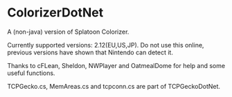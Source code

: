# ColorizerDotNet
A (non-java) version of Splatoon Colorizer.

Currently supported versions: 2.12(EU,US,JP).
Do not use this online, previous versions have shown that Nintendo can detect it.

Thanks to cFLean, Sheldon, NWPlayer and OatmealDome for help and some useful functions.

TCPGecko.cs, MemAreas.cs and tcpconn.cs are part of TCPGeckoDotNet.